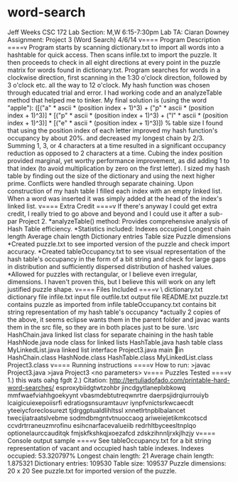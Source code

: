 # word-search
Jeff Weeks CSC 172 Lab Section: M,W 6:15-7:30pm Lab TA: Ciaran Downey Assignment: Project 3 (Word Search) 4/6/14   v==== Program Description ====v  Program starts by scanning dictionary.txt to import all words into a hashtable for quick access. Then scans infile.txt to import the puzzle.  It then proceeds to check in all eight directions at every point in the puzzle matrix for words found in dictionary.txt.  Program searches for words  in a clockwise direction, first scanning in the 1:30 o'clock direction, followed by 3 o'clock etc.  all the way to 12 o'clock.  My hash function was chosen through educated trial and error.  I had working code and an analyzeTable method that helped me to tinker.  My final solution is (using the word "apple"):  	([("a" * ascii * (position index + 1)^3) + ("p" * ascii * (position index + 1)^3)] * 	[("p" * ascii * (position index + 1)^3) + ("l" * ascii * (position index + 1)^3)] * 	[("e" * ascii * (position index + 1)^3)]) % table size 	 I found that using the position index of each letter improved my hash function's occupancy by about 20%. and decreased my longest chain by 2/3. Summing 1, 3, or 4 characters at a time resulted in a significant  occupancy reduction as opposed to 2 characters at a time.  Cubing the index position provided marginal,  yet worthy performance improvement, as did adding 1 to that index (to avoid multiplication by zero on  the first letter).  I sized my hash table by finding out the size of the dictionary and using the next higher prime.  Conflicts were handled through separate chaining.  Upon construction of my hash table I filled each index with an empty linked list.  When a word was inserted it was simply added at the head of the index's linked list.  v==== Extra Credit ====v  If there's anyway I could get extra credit, I really tried to go above and beyond  and I could use it after a sub-par Project 2.  *analyzeTable() method: Provides comprehensive analysis of Hash Table efficiency. *Statistics included: 	Indexes occupied 	Longest chain length 	Average chain length 	Dictionary entries 	Table size 	Puzzle dimensions *Created puzzle.txt to see imported version of the puzzle and check import accuracy. *Created tableOccupancy.txt to see visual representation of the hash table's occupancy 	in the form of a bit string and check for large gaps in distribution and sufficiently 	dispersed distribution of hashed values. *Allowed for puzzles with rectangular, or I believe even irregular, dimensions.  I haven't 	proven this, but I believe this will work on any left justified puzzle shape. 		   v==== Files Included ====v  \ dictionary.txt				dictionary file infile.txt					input file outfile.txt					output file	 	  README.txt									  puzzle.txt					contains puzzle as imported from infile tableOccupancy.txt			contains bit string representation of my hash table's  							occupancy  *actually 2 copies of the above, it seems eclipse wants them in the parent   folder and javac wants them in the src file, so they are in both places   just to be sure.  \src HashChain.java				linked list class for separate chaining in the hash table HashNode.java				node class for linked lists HashTable.java				hash table class MyLinkedList.java			linked list interface Project3.java				main  in HashChain.class HashNode.class HashTable.class MyLinkedList.class Project3.class  v==== Running instructions ====v  How to run: 	>javac Project3.java 	>java Project3 &lt;no parameters>  v==== Puzzles Tested ====v 1.)  this wats oahg fgdt  2.) Citation: http://tertuliadofado.com/printable-hard-word-searches/  esproxybiidgtwtzohbr jincdgytlaneplxbkowq mmfwaefviahhgoekyynt vbasmdebtutreqwnrtre daerpsjidrqiurrouiyb lcaigicuiexepoiisrfi edratiogsnsuramtauvr iynpfvnictsrkwcaecdt yteeiycforeclosurezt tjdrggptualdlihltssl xnnetlrtnpblbalancet twecijiatraatslvebme sodmdbmgntvtnuoccaog ariweiejetikmkcotscd ccvdrtrraneuzmrofinu esihcnarfacevalueiib redrhltbyceesltnplqo optionelaurccauditqk fmjskfkshkqjxoezafcd zdskzihnnljrxkjlhzjy    v==== Console output sample ====v  See tableOccupancy.txt for a bit string representation  	of vacant and occupied hash table indexes.  Indexes occupied: 	53.320797% Longest chain length: 	21 Average chain length: 	1.875321 Dictionary entries: 	109530 Table size: 		109537 Puzzle dimensions: 	20 x 20  See puzzle.txt for imported version of the puzzle.
